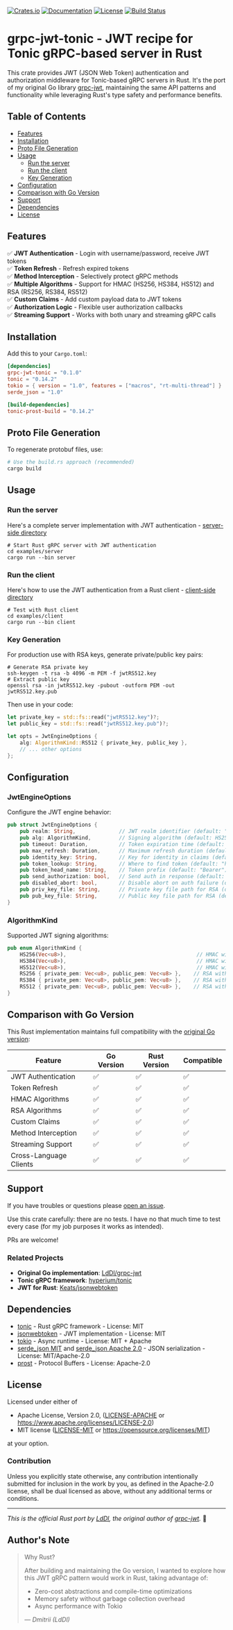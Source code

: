 [![Crates.io](https://img.shields.io/crates/v/grpc-jwt-tonic.svg)](https://crates.io/crates/grpc-jwt-tonic)
[![Documentation](https://docs.rs/grpc-jwt-tonic/badge.svg)](https://docs.rs/grpc-jwt-tonic)
[![License](https://img.shields.io/crates/l/grpc-jwt-tonic.svg)](https://github.com/LdDl/grpc-jwt-tonic/blob/main/LICENSE)
[![Build Status](https://github.com/LdDl/grpc-jwt-tonic/workflows/CI/badge.svg)](https://github.com/LdDl/grpc-jwt-tonic/actions)

# grpc-jwt-tonic - JWT recipe for Tonic gRPC-based server in Rust

This crate provides JWT (JSON Web Token) authentication and authorization middleware for Tonic-based gRPC servers in Rust. It's the port of my original Go library [grpc-jwt](https://github.com/LdDl/grpc-jwt), maintaining the same API patterns and functionality while leveraging Rust's type safety and performance benefits.

## Table of Contents
- [Features](#features)
- [Installation](#installation)
- [Proto File Generation](#proto-file-generation)
- [Usage](#usage)
    - [Run the server](#run-the-server)
    - [Run the client](#run-the-client)
    - [Key Generation](#key-generation)
- [Configuration](#configuration)
- [Comparison with Go Version](#comparison-with-go-version)
- [Support](#support)
- [Dependencies](#dependencies)
- [License](#license)

## **Features**

✅ **JWT Authentication** - Login with username/password, receive JWT tokens  
✅ **Token Refresh** - Refresh expired tokens   
✅ **Method Interception** - Selectively protect gRPC methods  
✅ **Multiple Algorithms** - Support for HMAC (HS256, HS384, HS512) and RSA (RS256, RS384, RS512)  
✅ **Custom Claims** - Add custom payload data to JWT tokens    
✅ **Authorization Logic** - Flexible user authorization callbacks  
✅ **Streaming Support** - Works with both unary and streaming gRPC calls  

## **Installation**

Add this to your `Cargo.toml`:

```toml
[dependencies]
grpc-jwt-tonic = "0.1.0"
tonic = "0.14.2"
tokio = { version = "1.0", features = ["macros", "rt-multi-thread"] }
serde_json = "1.0"

[build-dependencies]
tonic-prost-build = "0.14.2"
```

## **Proto File Generation**

To regenerate protobuf files, use:

```bash
# Use the build.rs approach (recommended)
cargo build
```

## **Usage**

### **Run the server**

Here's a complete server implementation with JWT authentication - [server-side directory](./examples/server/)

```shell
# Start Rust gRPC server with JWT authentication
cd examples/server
cargo run --bin server
```

### **Run the client**

Here's how to use the JWT authentication from a Rust client - [client-side directory](./examples/client/)

```shell
# Test with Rust client
cd examples/client
cargo run --bin client
```

### **Key Generation**

For production use with RSA keys, generate private/public key pairs:

```shell
# Generate RSA private key
ssh-keygen -t rsa -b 4096 -m PEM -f jwtRS512.key
# Extract public key
openssl rsa -in jwtRS512.key -pubout -outform PEM -out jwtRS512.key.pub
```

Then use in your code:
```rust
let private_key = std::fs::read("jwtRS512.key")?;
let public_key = std::fs::read("jwtRS512.key.pub")?;

let opts = JwtEngineOptions {
    alg: AlgorithmKind::RS512 { private_key, public_key },
    // ... other options
};
```

## **Configuration**

### **JwtEngineOptions**

Configure the JWT engine behavior:

```rust
pub struct JwtEngineOptions {
    pub realm: String,              // JWT realm identifier (default: "grpc jwt")
    pub alg: AlgorithmKind,         // Signing algorithm (default: HS256 with "secret")
    pub timeout: Duration,          // Token expiration time (default: 1 hour)
    pub max_refresh: Duration,      // Maximum refresh duration (default: 7 days)
    pub identity_key: String,       // Key for identity in claims (default: "identity")
    pub token_lookup: String,       // Where to find token (default: "header:Authorization")
    pub token_head_name: String,    // Token prefix (default: "Bearer")
    pub send_authorization: bool,   // Send auth in response (default: false)
    pub disabled_abort: bool,       // Disable abort on auth failure (default: false)
    pub priv_key_file: String,      // Private key file path for RSA (default: empty)
    pub pub_key_file: String,       // Public key file path for RSA (default: empty)
}
```

### **AlgorithmKind**

Supported JWT signing algorithms:

```rust
pub enum AlgorithmKind {
    HS256(Vec<u8>),                                          // HMAC with SHA-256
    HS384(Vec<u8>),                                          // HMAC with SHA-384  
    HS512(Vec<u8>),                                          // HMAC with SHA-512
    RS256 { private_pem: Vec<u8>, public_pem: Vec<u8> },    // RSA with SHA-256
    RS384 { private_pem: Vec<u8>, public_pem: Vec<u8> },    // RSA with SHA-384
    RS512 { private_pem: Vec<u8>, public_pem: Vec<u8> },    // RSA with SHA-512
}
```

## **Comparison with Go Version**

This Rust implementation maintains full compatibility with the [original Go version](https://github.com/LdDl/grpc-jwt):

| Feature | Go Version | Rust Version | Compatible |
|---------|------------|--------------|------------|
| JWT Authentication | ✅ | ✅ | ✅ |
| Token Refresh | ✅ | ✅ | ✅ |
| HMAC Algorithms | ✅ | ✅ | ✅ |
| RSA Algorithms | ✅ | ✅ | ✅ |
| Custom Claims | ✅ | ✅ | ✅ |
| Method Interception | ✅ | ✅ | ✅ |
| Streaming Support | ✅ | ✅ | ✅ |
| Cross-Language Clients | ✅ | ✅ | ✅ |

## **Support**

If you have troubles or questions please [open an issue](https://github.com/LdDl/grpc-jwt-tonic/issues/new).

Use this crate carefully: there are no tests. I have no that much time to test every case (for my job purposes it works as intended).

PRs are welcome!

### **Related Projects**

- **Original Go implementation**: [LdDl/grpc-jwt](https://github.com/LdDl/grpc-jwt)
- **Tonic gRPC framework**: [hyperium/tonic](https://github.com/hyperium/tonic)
- **JWT for Rust**: [Keats/jsonwebtoken](https://github.com/Keats/jsonwebtoken)

## **Dependencies**

* [tonic](https://github.com/hyperium/tonic?tab=MIT-1-ov-file#readme) - Rust gRPC framework - License: MIT
* [jsonwebtoken](https://github.com/Keats/jsonwebtoken?tab=MIT-1-ov-file#readme) - JWT implementation - License: MIT  
* [tokio](https://github.com/tokio-rs/tokio?tab=MIT-1-ov-file#readme) - Async runtime - License: MIT + Apache
* [serde_json MIT](https://github.com/serde-rs/json/blob/master/LICENSE-MIT) and [serde_json Apache 2.0](https://github.com/serde-rs/json/blob/master/LICENSE-APACHE) - JSON serialization - License: MIT/Apache-2.0
* [prost](https://github.com/tokio-rs/prost?tab=Apache-2.0-1-ov-file#readme) - Protocol Buffers - License: Apache-2.0

## **License**

Licensed under either of

* Apache License, Version 2.0, ([LICENSE-APACHE](LICENSE-APACHE) or https://www.apache.org/licenses/LICENSE-2.0)
* MIT license ([LICENSE-MIT](LICENSE-MIT) or https://opensource.org/licenses/MIT)

at your option.

### **Contribution**

Unless you explicitly state otherwise, any contribution intentionally submitted for inclusion in the work by you, as defined in the Apache-2.0 license, shall be dual licensed as above, without any additional terms or conditions.

---

*This is the official Rust port by [LdDl](https://github.com/LdDl), the original author of [grpc-jwt](https://github.com/LdDl/grpc-jwt).* 🦀

## Author's Note

> Why Rust?
>
> After building and maintaining the Go version, I wanted to explore how this JWT gRPC pattern would work in Rust, taking advantage of:
> - Zero-cost abstractions and compile-time optimizations
> - Memory safety without garbage collection overhead  
> - Async performance with Tokio
>
> — *Dmitrii (LdDl)*